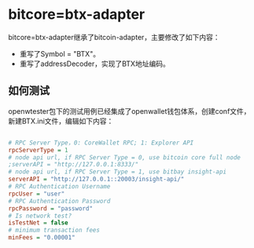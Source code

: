 # bitcore=btx-adapter

bitcore=btx-adapter继承了bitcoin-adapter，主要修改了如下内容：

- 重写了Symbol = "BTX"。
- 重写了addressDecoder，实现了BTX地址编码。

## 如何测试

openwtester包下的测试用例已经集成了openwallet钱包体系，创建conf文件，新建BTX.ini文件，编辑如下内容：

```ini

# RPC Server Type，0: CoreWallet RPC; 1: Explorer API
rpcServerType = 1
# node api url, if RPC Server Type = 0, use bitcoin core full node
;serverAPI = "http://127.0.0.1:8333/"
# node api url, if RPC Server Type = 1, use bitbay insight-api
serverAPI = "http://127.0.0.1::20003/insight-api/"
# RPC Authentication Username
rpcUser = "user"
# RPC Authentication Password
rpcPassword = "password"
# Is network test?
isTestNet = false
# minimum transaction fees
minFees = "0.00001"

```

